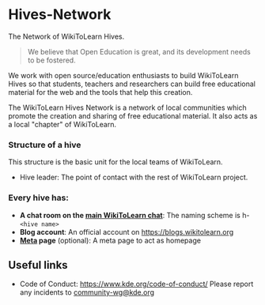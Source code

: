 # Hives-Network
The Network of WikiToLearn Hives.


> We believe that Open Education is great, and its development needs to be fostered.

We work with open source/education enthusiasts to build WikiToLearn Hives
so that students, teachers and researchers can build free educational material
for the web and the tools that help this creation.

The WikiToLearn Hives Network is a network of local communities which promote
the creation and sharing of free educational material. It also acts as a local
"chapter" of WikiToLearn.

### Structure of a hive

This structure is the basic unit for the local teams of WikiToLearn.

* Hive leader: The point of contact with the rest of WikiToLearn project.

### Every hive has:

* **A chat room on the [main WikiToLearn chat](https://chat.wikitolearn.org)**: The naming scheme is h-`<hive name>`
* **Blog account**: An official account on https://blogs.wikitolearn.org
* **[Meta](https://meta.wikitolearn.org) page** (optional): A meta page to act as homepage

## Useful links
* Code of Conduct: https://www.kde.org/code-of-conduct/
Please report any incidents to [community-wg@kde.org](mailto:community-wg@kde.org)
